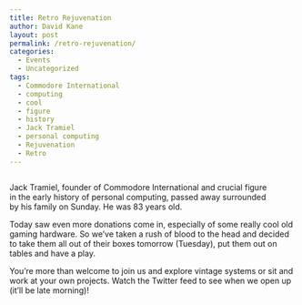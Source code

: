```yaml
---
title: Retro Rejuvenation
author: David Kane
layout: post
permalink: /retro-rejuvenation/
categories:
  - Events
  - Uncategorized
tags:
  - Commodore International
  - computing
  - cool
  - figure
  - history
  - Jack Tramiel
  - personal computing
  - Rejuvenation
  - Retro
---
```

<div style="width: 458px" class="wp-caption alignright">
  <a href="http://www.theverge.com/2012/4/9/2936643/commodore-founder-jack-tramiel-dies"><img class=" " title="Jack Tramiel" src="http://i0.wp.com/cdn3.sbnation.com/entry_photo_images/3648942/C64_startup_animiert_large_verge_medium_landscape.jpg?resize=448%2C309" alt="" data-recalc-dims="1" /></a><p class="wp-caption-text">
    Jack Tramiel, founder of Commodore International and crucial figure in the early history of personal computing, passed away surrounded by his family on Sunday. He was 83 years old.
  </p>
</div>

Today saw even more donations come in, especially of some really cool old gaming hardware. So we&#8217;ve taken a rush of blood to the head and decided to take them all out of their boxes tomorrow (Tuesday), put them out on tables and have a play.

You&#8217;re more than welcome to join us and explore vintage systems or sit and work at your own projects. Watch the Twitter feed to see when we open up (it&#8217;ll be late morning)!
